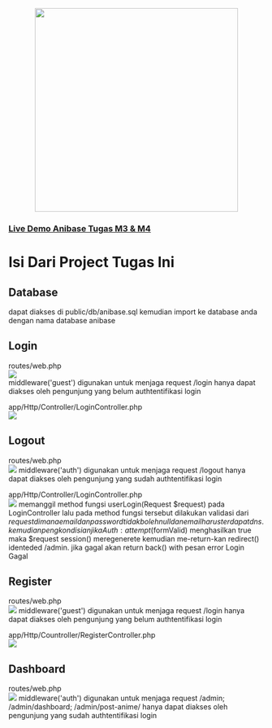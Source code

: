 <p align="center"><a href="https://anibase.000webhostapp.com" target="_blank"><img src="https://anibase.000webhostapp.com/img/anibase.png" width="400"></a></p>

### <a href="https://anibase.000webhostapp.com" target="_blank">Live Demo Anibase Tugas M3 & M4</a>

# Isi Dari Project Tugas Ini

## Database

dapat diakses di public/db/anibase.sql kemudian import ke database anda dengan nama database anibase

## Login

routes/web.php<br>
<img src="https://anibase.000webhostapp.com/img/login1.png"><br>
middleware('guest') digunakan untuk menjaga request /login hanya dapat diakses oleh pengunjung yang belum authtentifikasi login

app/Http/Controller/LoginController.php<br>
<img src="https://anibase.000webhostapp.com/img/login2.png">

## Logout

routes/web.php<br>
<img src="https://anibase.000webhostapp.com/img/logout2.png">
middleware('auth') digunakan untuk menjaga request /logout hanya dapat diakses oleh pengunjung yang sudah authtentifikasi login

app/Http/Controller/LoginController.php<br>
<img src="https://anibase.000webhostapp.com/img/logout.png">
memanggil method fungsi userLogin(Request $request) pada LoginController lalu pada method fungsi tersebut dilakukan validasi dari $request dimana email dan password tidak boleh null dan email harus terdapat dns. kemudian pengkondisian jika Auth:attempt($formValid) menghasilkan true maka $request session() meregenerete kemudian me-return-kan redirect() identeded /admin. jika gagal akan return back() with pesan error Login Gagal

## Register

routes/web.php<br>
<img src="https://anibase.000webhostapp.com/img/register.png">
middleware('guest') digunakan untuk menjaga request /login hanya dapat diakses oleh pengunjung yang belum authtentifikasi login

app/Http/Countroller/RegisterController.php<br>
<img src="https://anibase.000webhostapp.com/img/register2.png">

## Dashboard

routes/web.php<br>
<img src="https://anibase.000webhostapp.com/img/dashboard.png">
middleware('auth') digunakan untuk menjaga request /admin; /admin/dashboard; /admin/post-anime/ hanya dapat diakses oleh pengunjung yang sudah authtentifikasi login
